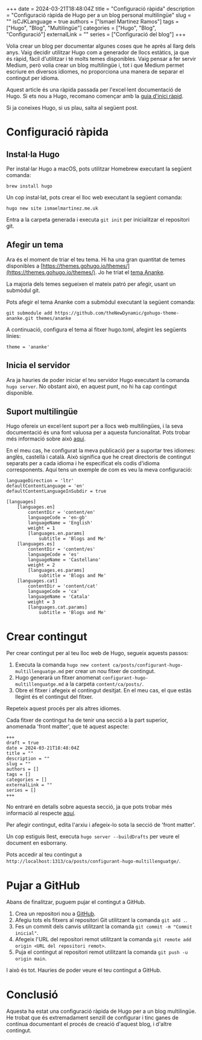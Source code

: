 +++ 
date = 2024-03-21T18:48:04Z
title = "Configuració ràpida"
description = "Configuració ràpida de Hugo per a un blog personal multilingüe"
slug = ""
isCJKLanguage = true
authors = ["Ismael Martinez Ramos"]
tags = ["Hugo", "Blog", "Multilingüe"]
categories = ["Hugo", "Blog", "Configuració"]
externalLink = ""
series = ["Configuració del blog"]
+++

Volia crear un blog per documentar algunes coses que he après al llarg dels anys. Vaig decidir utilitzar Hugo com a generador de llocs estàtics, ja que és ràpid, fàcil d'utilitzar i té molts temes disponibles. Vaig pensar a fer servir Medium, però volia crear un blog multilingüe i, tot i que Medium permet escriure en diversos idiomes, no proporciona una manera de separar el contingut per idioma.

Aquest article és una ràpida passada per l'excel·lent documentació de Hugo. Si ets nou a Hugo, recomano començar amb la [guia d'inici ràpid](https://gohugo.io/getting-started/quick-start/).

Si ja coneixes Hugo, si us plau, salta al següent post.

# Configuració ràpida

## Instal·la Hugo

Per instal·lar Hugo a macOS, pots utilitzar Homebrew executant la següent comanda:

`brew install hugo`

Un cop instal·lat, pots crear el lloc web executant la següent comanda:

`hugo new site ismaelmartinez.me.uk`

Entra a la carpeta generada i executa `git init` per inicialitzar el repositori git.

## Afegir un tema

Ara és el moment de triar el teu tema. Hi ha una gran quantitat de temes disponibles a [https://themes.gohugo.io/themes/](https://themes.gohugo.io/themes/). Jo he triat el [tema Ananke](https://themes.gohugo.io/themes/gohugo-theme-ananke/).

La majoria dels temes segueixen el mateix patró per afegir, usant un submòdul git. 

Pots afegir el tema Ananke com a submòdul executant la següent comanda:

`git submodule add https://github.com/theNewDynamic/gohugo-theme-ananke.git themes/ananke`

A continuació, configura el tema al fitxer hugo.toml, afegint les següents línies:

```
theme = 'ananke'
```

## Inicia el servidor

Ara ja hauries de poder iniciar el teu servidor Hugo executant la comanda `hugo server`. No obstant això, en aquest punt, no hi ha cap contingut disponible.

## Suport multilingüe

Hugo ofereix un excel·lent suport per a llocs web multilingües, i la seva documentació és una font valuosa per a aquesta funcionalitat. Pots trobar més informació sobre això [aquí](https://gohugo.io/content-management/multilingual/).

En el meu cas, he configurat la meva publicació per a suportar tres idiomes: anglès, castellà i català. Això significa que he creat directoris de contingut separats per a cada idioma i he especificat els codis d'idioma corresponents. Aquí tens un exemple de com es veu la meva configuració:

```
languageDirection = 'ltr'
defaultContentLanguage = 'en'
defaultContentLanguageInSubdir = true

[languages]
    [languages.en]
        contentDir = 'content/en'
        languageCode = 'en-gb'
        languageName = 'English'
        weight = 1    
        [languages.en.params]
            subtitle = 'Blogs and Me'
    [languages.es]
        contentDir = 'content/es'
        languageCode = 'es'
        languageName = 'Castellano'
        weight = 2
        [languages.es.params]
            subtitle = 'Blogs and Me'
    [languages.cat]
        contentDir = 'content/cat'
        languageCode = 'ca'
        languageName = 'Catala'
        weight = 3
        [languages.cat.params]
            subtitle = 'Blogs and Me'
```


# Crear contingut

Per crear contingut per al teu lloc web de Hugo, segueix aquests passos:

1. Executa la comanda `hugo new content ca/posts/configurant-hugo-multillenguatge.md` per crear un nou fitxer de contingut.
2. Hugo generarà un fitxer anomenat `configurant-hugo-multillenguatge.md` a la carpeta `content/ca/posts/`.
3. Obre el fitxer i afegeix el contingut desitjat. En el meu cas, el que estàs llegint és el contingut del fitxer.

Repeteix aquest procés per als altres idiomes.

Cada fitxer de contingut ha de tenir una secció a la part superior, anomenada 'front matter', que té aquest aspecte:

```
+++ 
draft = true
date = 2024-03-21T18:48:04Z
title = ""
description = ""
slug = ""
authors = []
tags = []
categories = []
externalLink = ""
series = []
+++
```

No entraré en detalls sobre aquesta secció, ja que pots trobar més informació al respecte [aquí](https://gohugo.io/content-management/front-matter/).

Per afegir contingut, edita l'arxiu i afegeix-lo sota la secció de 'front matter'.

Un cop estiguis llest, executa `hugo server --buildDrafts` per veure el document en esborrany.

Pots accedir al teu contingut a `http://localhost:1313/ca/posts/configurant-hugo-multillenguatge/`.

# Pujar a GitHub

Abans de finalitzar, puguem pujar el contingut a GitHub.

1. Crea un repositori nou a [GitHub](https://github.com/new).
2. Afegiu tots els fitxers al repositori Git utilitzant la comanda `git add .`.
3. Fes un commit dels canvis utilitzant la comanda `git commit -m "Commit inicial"`.
4. Afegeix l'URL del repositori remot utilitzant la comanda `git remote add origin <URL del repositori remot>`.
5. Puja el contingut al repositori remot utilitzant la comanda `git push -u origin main`.

I això és tot. Hauries de poder veure el teu contingut a GitHub.

# Conclusió

Aquesta ha estat una configuració ràpida de Hugo per a un blog multilingüe. He trobat que és extremadament senzill de configurar i tinc ganes de contínua documentant el procés de creació d'aquest blog, i d'altre contingut.
